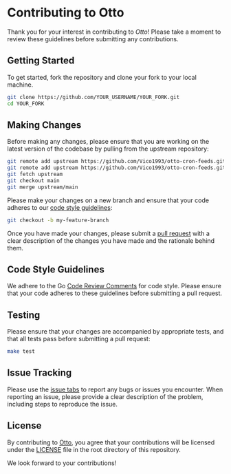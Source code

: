 # Contributing to Otto

Thank you for your interest in contributing to _Otto_! Please take a moment to review these guidelines before submitting any contributions.

## Getting Started

To get started, fork the repository and clone your fork to your local machine.

```sh
git clone https://github.com/YOUR_USERNAME/YOUR_FORK.git
cd YOUR_FORK
```

## Making Changes

Before making any changes, please ensure that you are working on the latest version of the codebase by pulling from the upstream repository:

```sh
git remote add upstream https://github.com/Vico1993/otto-cron-feeds.git
git remote add upstream https://github.com/Vico1993/otto-cron-feeds.git
git fetch upstream
git checkout main
git merge upstream/main
```

Please make your changes on a new branch and ensure that your code adheres to our [code style guidelines](#code-style-guidelines):

```sh
git checkout -b my-feature-branch
```

Once you have made your changes, please submit a [pull request](https://github.com/Vico1993/otto-cron-feeds/pulls) with a clear description of the changes you have made and the rationale behind them.

## Code Style Guidelines

We adhere to the Go [Code Review Comments](https://github.com/golang/go/wiki/CodeReviewComments) for code style. Please ensure that your code adheres to these guidelines before submitting a pull request.

## Testing

Please ensure that your changes are accompanied by appropriate tests, and that all tests pass before submitting a pull request:

```sh
make test
```

## Issue Tracking

Please use the [issue tabs](https://github.com/Vico1993/otto-cron-feeds/issues) to report any bugs or issues you encounter. When reporting an issue, please provide a clear description of the problem, including steps to reproduce the issue.

## License

By contributing to [Otto](https://github.com/Vico1993/otto-cron-feeds), you agree that your contributions will be licensed under the [LICENSE](https://github.com/Vico1993/otto-cron-feeds/blob/main/LICENSE) file in the root directory of this repository.

We look forward to your contributions!
